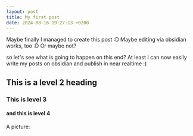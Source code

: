```yaml
---
layout: post
title: My first post
date: 2024-08-16 19:27:13 +0200
---
```


Maybe finally I managed to create this post :D 
Maybe editing via obsidian works, too :D
Or maybe not?

so let's see what is going to happen on this end?
At least I can now easily write my posts on obsidian and publish in near realtime :)

## This is a level 2 heading
### This is level 3
#### and this is level 4

A picture: 
